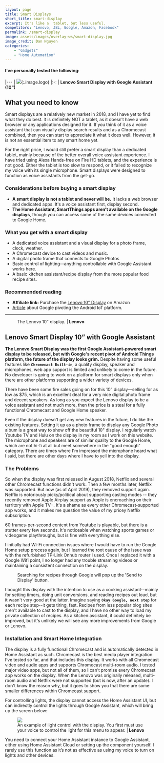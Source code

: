 ```yaml
---
layout: page
title: Smart Displays
short_title: smart-display
excerpt: It's like a  tablet, but less useful.
competitors: "Lenovo, JBL, Google, Amazon, Facebook"
permalink: /smart-display
image: assets/images/overlay-ws/smart-display.jpg
image_credit: Dan Nguyen
categories: 
    - "Gadgets"
    - "Home Automation"
---
```


<!--more-->

#### I’ve personally tested the following:

|---
| ![](assets\images\logo\lenovo.png){:.image.logo} 
|:-:
| **Lenovo Smart Display with Google Assistant (10")** 


## What you need to know

Smart displays are a relatively new market in 2018, and I have yet to find what they do best. It is definitely NOT a tablet, as it doesn’t have a web browser or any applications designed for it.  If you think of it as a voice assistant that can visually display search results and as a Chromecast combined, then you can start to appreciate it what it does well. However, it is not an essential item to any smart home yet.

For the right price, I would still prefer a smart display than a dedicated tablet, mainly because of the better overall voice assistant experience. I have tried using Alexa Hands-free on Fire HD tablets, and the experience is not good. Either the tablet is too slow to respond, or it failed to recognize my voice with its single microphone. Smart displays were designed to function as voice assistants from the get-go.

### Considerations before buying a smart display

<ul class="alt">
  <li><strong>A smart display is not a tablet and never will be.</strong> It lacks a web browser and dedicated apps. It's a voice assistant first, display second.</li>
  <li><strong>The Home Assistant, SmartThings apps aren’t available on the Google displays</strong>, though you can access some of the same devices connected to Google Home.</li>
</ul>


### What you get with a smart display

<ul class="alt">
  <li>A dedicated voice assistant and a visual display for a photo frame, clock, weather.</li>
  <li> A Chromecast device to cast videos and music.</li>
  <li>A digital photo frame that connects to Google Photos.</li>
  <li>Basic control of lighting—anything controllable with Google Assistant works here.</li>
  <li>A basic kitchen assistant/recipe display from the more popular food recipe sites.</li>
</ul>

### Recommended reading

<ul class="alt">
  <li><strong>Affiliate link:</strong> Purchase the <a href="https://amzn.to/2YTSQ3R">Lenovo 10" Display</a> on Amazon</li>
  <li><a href="https://arstechnica.com/gadgets/2019/02/android-things-is-no-longer-for-things-focuses-on-smart-speakers-and-displays/">Article</a> about Google pivoting the Android IoT platform.</li>
</ul>

<!-- Product Review section -->
<hr class="major" />

<figure class="align-left">
  <img src="assets\images\product-photo\lenovo-smart-display.jpg" alt=""/>
  <figcaption>
    The Lenovo 10" display. <strong> |  Lenovo</strong>
  </figcaption>
</figure>

## Lenovo Smart Display 10” with Google Assistant

**The Lenovo Smart Display was the first Google Assistant-powered smart display to be released, but with Google's recent pivot of Android Things platform, the future of the display looks grim.** Despite having some useful features like **``Chromecast Built-in``**, a quality display, speaker and microphones, web app support is limited and unlikely to come in the future. No developer is going to work on a platform for smart displays only when there are other platforms supporting a wider variety of devices.

There have been some fire sales going on for this 10” display—selling for as low as $75, which is an excellent deal for a very nice digital photo frame and decent speakers. As long as you expect the Lenovo display to be a voice assistant and not much more, then the price is a steal for a fully functional Chromecast and Google Home speaker.  

Even if the display doesn't get any new features in the future, I do like the existing features. Setting it up as a photo frame to display any Google Photo album is a great way to show off the beautiful 10" display. I regularly watch Youtube TV and Hulu on the display in my room as I work on this website. The microphone and speakers are of similar quality to the Google Home, which are not hi-fi at all but meet somewhere in the "good enough" category. There are times where I'm impressed the microphone heard what I said, but there are other days where I have to yell into the display.

### The Problems

So when the display was first released in August 2018, Netflix and several other Chromecast functions didn't work. Then a few months later, Netflix was supported. But now (as of April 2019), they removed support again. Netflix is notoriously picky/political about supporting casting modes -- they recently removed Apple Airplay support as Apple is encroaching on their territory with Apple TV+. It's a shame as every other Chromecast-supported app works, and it makes me question the value of my pricey Netflix subscription.

60 frames-per-second content from Youtube is playable, but there is a stutter every few seconds. It's noticeable when watching sports games or videogame playthroughs, but is fine with everything else.

I initially had Wi-Fi connection issues where I would have to run the Google Home setup process again, but I learned the root cause of the issue was with the refurbished TP-Link Onhub router I used. Once I replaced it with a Google Wifi point, I no longer had any trouble streaming videos or maintaining a consistent connection on the display.

<figure class="align-center" style="max-width:442px;" >
 <img src="assets\images\other\lenovo-smart-display-app.png" alt="" />
 <figcaption>
Searching for recipes through Google will pop up the 'Send to Display' button.
 </figcaption>
</figure>

I bought this display with the intention to use as a cooking assistant--mainly for setting timers, doing unit conversions, and reading recipes out loud, but it wasn't very good at the latter. Imagine saying **``Okay Google, next step``** for each recipe step--it gets tiring, fast. Recipes from less popular blog sites aren't available to cast to the display, and I have no other way to load my private collection of recipes. As a kitchen assistant, it could definitely be improved, but it's unlikely we will see any more improvements from Google or Lenovo.


### Installation and Smart Home Integration
The display is a fully functional Chromecast and is automatically detected in Home Assistant as such. Chromecast is the best media player integration I’ve tested so far, and that includes this display. It works with all Chromecast video and audio apps and supports Chromecast multi-room audio. I tested major video apps, but not all of them, so I can't promise every Chromecast app works on the display. When the Lenovo was originally released, multi-room audio and Netflix were not supported (but is now, after an update). I don't know the reason why, but it goes to show you that there are some smaller differences within Chromecast support.

For controlling lights, the display cannot access the Home Assistant UI, but can indirectly control the lights through Google Assistant, which will bring up the screen below:

<figure class="align-center">
 <img src="assets\images\other\smart_display-lenovo-photo01.jpg" />
 <figcaption>
An example of light control with the display. You first must use your voice to control the light for this menu to appear.<strong> | Lenovo</strong> 
</figcaption>
</figure>
<p></p>

You need to connect your Home Assistant instance to Google Assistant, either using Home Assistant Cloud or setting up the component yourself. I rarely use this function as it’s not as effective as using my voice to turn on lights and other devices.